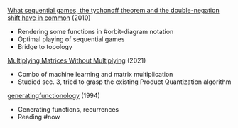 [What sequential games, the tychonoff theorem and the double-negation shift have in common](https://dl.acm.org/doi/10.1145/1863597.1863605) (2010)
* Rendering some functions in #orbit-diagram notation
* Optimal playing of sequential games
* Bridge to topology

[Multiplying Matrices Without Multiplying](https://arxiv.org/abs/2106.10860) (2021)
* Combo of machine learning and matrix multiplication
* Studied sec. 3, tried to grasp the existing Product Quantization algorithm

[generatingfunctionology](https://www2.math.upenn.edu/~wilf/DownldGF.html) (1994)
* Generating functions, recurrences
* Reading #now
